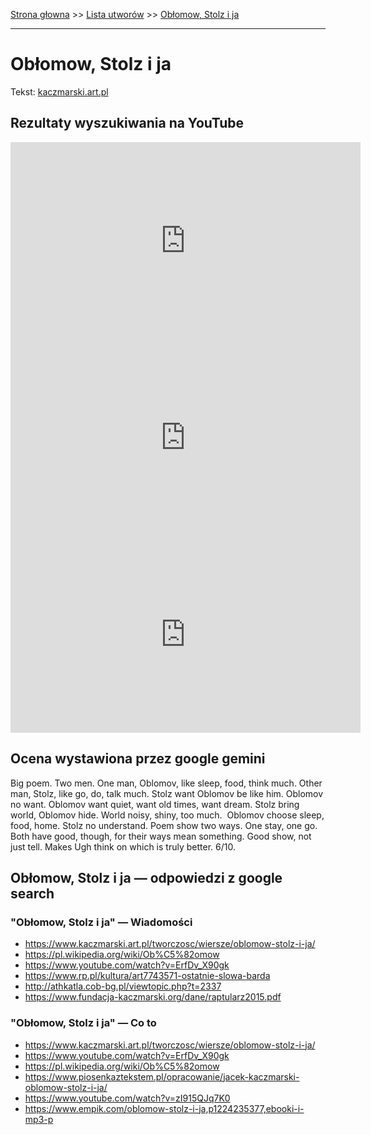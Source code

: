 [Strona głowna](../index.md) >> [Lista utworów](../list.md) >> [Obłomow, Stolz i ja](371.md)

---

# Obłomow, Stolz i ja

Tekst: [kaczmarski.art.pl](https://www.kaczmarski.art.pl/tworczosc/wiersze/oblomow-stolz-i-ja/)

## Rezultaty wyszukiwania na YouTube

<iframe width="560" height="315" src="https://www.youtube.com/embed/ErfDv_X90gk?si=IdontcarewhotheIRSsendsImnotpayingtaxes" title="YouTube video player" frameborder="0" allow="accelerometer; autoplay; clipboard-write; encrypted-media; gyroscope; picture-in-picture; web-share" referrerpolicy="strict-origin-when-cross-origin" allowfullscreen></iframe>

<iframe width="560" height="315" src="https://www.youtube.com/embed/dm1ykMcE9gw?si=IdontcarewhotheIRSsendsImnotpayingtaxes" title="YouTube video player" frameborder="0" allow="accelerometer; autoplay; clipboard-write; encrypted-media; gyroscope; picture-in-picture; web-share" referrerpolicy="strict-origin-when-cross-origin" allowfullscreen></iframe>

<iframe width="560" height="315" src="https://www.youtube.com/embed/h5vPeqvszls?si=IdontcarewhotheIRSsendsImnotpayingtaxes" title="YouTube video player" frameborder="0" allow="accelerometer; autoplay; clipboard-write; encrypted-media; gyroscope; picture-in-picture; web-share" referrerpolicy="strict-origin-when-cross-origin" allowfullscreen></iframe>

## Ocena wystawiona przez google gemini

Big poem. Two men. One man, Oblomov, like sleep, food, think much. Other man, Stolz, like go, do, talk much. Stolz want Oblomov be like him. Oblomov no want. Oblomov want quiet, want old times, want dream. Stolz bring world, Oblomov hide. World noisy, shiny, too much.  Oblomov choose sleep, food, home. Stolz no understand. Poem show two ways. One stay, one go. Both have good, though, for their ways mean something. Good show, not just tell. Makes Ugh think on which is truly better. 6/10.


## Obłomow, Stolz i ja — odpowiedzi z google search

### "Obłomow, Stolz i ja" — Wiadomości

 - <https://www.kaczmarski.art.pl/tworczosc/wiersze/oblomow-stolz-i-ja/>
 - <https://pl.wikipedia.org/wiki/Ob%C5%82omow>
 - <https://www.youtube.com/watch?v=ErfDv_X90gk>
 - <https://www.rp.pl/kultura/art7743571-ostatnie-slowa-barda>
 - <http://athkatla.cob-bg.pl/viewtopic.php?t=2337>
 - <https://www.fundacja-kaczmarski.org/dane/raptularz2015.pdf>

### "Obłomow, Stolz i ja" — Co to

 - <https://www.kaczmarski.art.pl/tworczosc/wiersze/oblomow-stolz-i-ja/>
 - <https://www.youtube.com/watch?v=ErfDv_X90gk>
 - <https://pl.wikipedia.org/wiki/Ob%C5%82omow>
 - <https://www.piosenkaztekstem.pl/opracowanie/jacek-kaczmarski-oblomow-stolz-i-ja/>
 - <https://www.youtube.com/watch?v=zI915QJq7K0>
 - <https://www.empik.com/oblomow-stolz-i-ja,p1224235377,ebooki-i-mp3-p>

